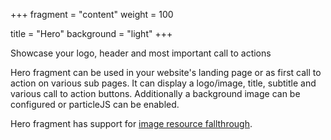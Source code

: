 +++
fragment = "content"
weight = 100

title = "Hero"
background = "light"
+++

Showcase your logo, header and most important call to actions

<!--more-->

Hero fragment can be used in your website's landing page or as first call to
action on various sub pages. It can display a logo/image, title, subtitle and
various call to action buttons. Additionally a background image can be
configured or particleJS can be enabled.

Hero fragment has support for [image resource
fallthrough](https://github.com/okkur/syna/blob/master/docs/README.md#image-resource-fallthrough).
